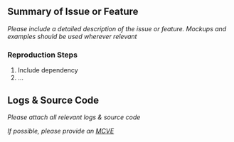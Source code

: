## Summary of Issue or Feature 

_Please include a detailed description of the issue or feature._
_Mockups and examples should be used wherever relevant_

### Reproduction Steps

1. Include dependency
2. ...

## Logs & Source Code

_Please attach all relevant logs & source code_

_If possible, please provide an [MCVE](https://stackoverflow.com/help/mcve)_
